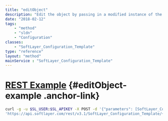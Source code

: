 ```yaml
---
title: "editObject"
description: "Edit the object by passing in a modified instance of the object. Use this method to modify configuration template name or description. "
date: "2018-02-12"
tags:
    - "method"
    - "sldn"
    - "Configuration"
classes:
    - "SoftLayer_Configuration_Template"
type: "reference"
layout: "method"
mainService : "SoftLayer_Configuration_Template"
---
```


# [REST Example](#editObject-example) <a href="/article/rest/"><i class="fas fa-question"></i></a> {#editObject-example .anchor-link} 
```bash
curl -g -u $SL_USER:$SL_APIKEY -X POST -d '{"parameters": [SoftLayer_Configuration_Template]}' \
'https://api.softlayer.com/rest/v3.1/SoftLayer_Configuration_Template/{SoftLayer_Configuration_TemplateID}/editObject'
```
